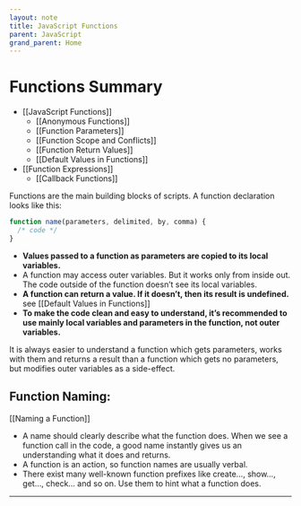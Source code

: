 ```yaml
---
layout: note
title: JavaScript Functions
parent: JavaScript
grand_parent: Home
---
```


# Functions Summary

- [[JavaScript Functions]]
  - [[Anonymous Functions]]
  - [[Function Parameters]]
  - [[Function Scope and Conflicts]]
  - [[Function Return Values]]
  - [[Default Values in Functions]]
- [[Function Expressions]]
  - [[Callback Functions]]

Functions are the main building blocks of scripts. A function declaration looks like this:

```javascript
function name(parameters, delimited, by, comma) {
  /* code */
}
```

- **Values passed to a function as parameters are copied to its local variables.**
- A function may access outer variables. But it works only from inside out. The code outside of the function doesn’t see its local variables.
- **A function can return a value. If it doesn’t, then its result is undefined.** see [[Default Values in Functions]]
- **To make the code clean and easy to understand, it’s recommended to use mainly local variables and parameters in the function, not outer variables.**

It is always easier to understand a function which gets parameters, works with them and returns a result than a function which gets no parameters, but modifies outer variables as a side-effect.

## Function Naming:

[[Naming a Function]]

- A name should clearly describe what the function does. When we see a function call in the code, a good name instantly gives us an understanding what it does and returns.
- A function is an action, so function names are usually verbal.
- There exist many well-known function prefixes like create…, show…, get…, check… and so on. Use them to hint what a function does.

---
